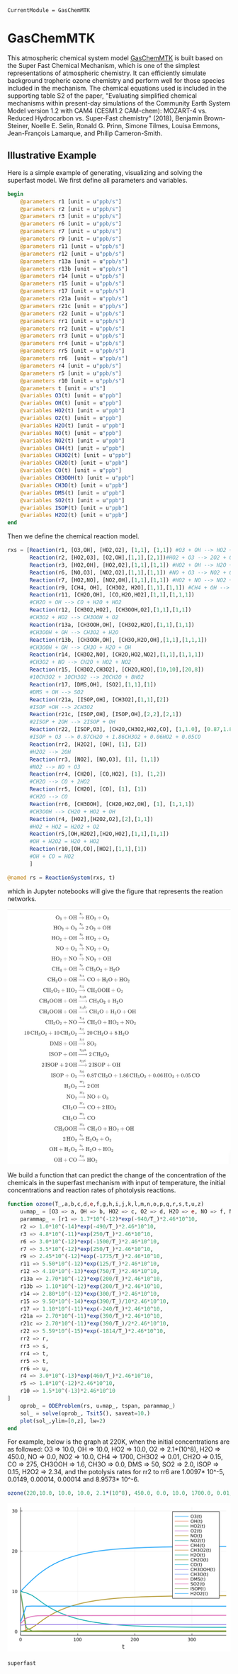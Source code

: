 ```@meta
CurrentModule = GasChemMTK
```

# GasChemMTK

This atmospheric chemical system model [GasChemMTK](https://github.com/EarthSciML/GasChemMTK.jl) is built based on the Super Fast Chemical Mechanism, which is one of the simplest representations of atmospheric chemistry. It can efficiently simulate background tropheric ozone chemistry and perform well for those species included in the mechanism. The chemical equations used is included in the supporting table S2 of the paper,
"Evaluating simplified chemical mechanisms within present-day simulations of the Community Earth System Model version 1.2 with CAM4 (CESM1.2 CAM-chem):
MOZART-4 vs. Reduced Hydrocarbon vs. Super-Fast chemistry" (2018), Benjamin Brown-Steiner, Noelle E. Selin, Ronald G. Prinn, Simone Tilmes, Louisa Emmons, Jean-François Lamarque, and Philip Cameron-Smith.


## Illustrative Example
Here is a simple example of generating, visualizing and solving the superfast
model. We first define all parameters and variables.
```julia
begin
	@parameters r1 [unit = u"ppb/s"]
	@parameters r2 [unit = u"ppb/s"]
	@parameters r3 [unit = u"ppb/s"]
	@parameters r6 [unit = u"ppb/s"]
	@parameters r7 [unit = u"ppb/s"]
	@parameters r9 [unit = u"ppb/s"]
	@parameters r11 [unit = u"ppb/s"]
	@parameters r12 [unit = u"ppb/s"]
	@parameters r13a [unit = u"ppb/s"]
	@parameters r13b [unit = u"ppb/s"]
	@parameters r14 [unit = u"ppb/s"]
	@parameters r15 [unit = u"ppb/s"]
	@parameters r17 [unit = u"ppb/s"]
	@parameters r21a [unit = u"ppb/s"]
	@parameters r21c [unit = u"ppb/s"]
	@parameters r22 [unit = u"ppb/s"]
	@parameters rr1 [unit = u"ppb/s"]
	@parameters rr2 [unit = u"ppb/s"]
	@parameters rr3 [unit = u"ppb/s"]
	@parameters rr4 [unit = u"ppb/s"]
	@parameters rr5 [unit = u"ppb/s"]
	@parameters rr6  [unit = u"ppb/s"]
	@parameters r4 [unit = u"ppb/s"]
	@parameters r5 [unit = u"ppb/s"]
	@parameters r10 [unit = u"ppb/s"]
	@parameters t [unit = u"s"]
	@variables O3(t) [unit = u"ppb"]
	@variables OH(t) [unit = u"ppb"]
	@variables HO2(t) [unit = u"ppb"]
	@variables O2(t) [unit = u"ppb"]
	@variables H2O(t) [unit = u"ppb"]
	@variables NO(t) [unit = u"ppb"]
	@variables NO2(t) [unit = u"ppb"]
	@variables CH4(t) [unit = u"ppb"]
	@variables CH3O2(t) [unit = u"ppb"]
	@variables CH2O(t) [unit = u"ppb"]
	@variables CO(t) [unit = u"ppb"]
	@variables CH3OOH(t) [unit = u"ppb"]
	@variables CH3O(t) [unit = u"ppb"]
	@variables DMS(t) [unit = u"ppb"]
	@variables SO2(t) [unit = u"ppb"]
	@variables ISOP(t) [unit = u"ppb"]
	@variables H2O2(t) [unit = u"ppb"]
end
```
Then we define the chemical reaction model.
```julia
rxs = [Reaction(r1, [O3,OH], [HO2,O2], [1,1], [1,1]) #O3 + OH --> HO2 + O2
       Reaction(r2, [HO2,O3], [O2,OH],[1,1],[2,1])#HO2 + O3 --> 2O2 + OH
	   Reaction(r3, [HO2,OH], [HO2,O2],[1,1],[1,1]) #HO2 + OH --> H2O + O2
	   Reaction(r6, [NO,O3], [NO2,O2],[1,1],[1,1]) #NO + O3 --> NO2 + O2
	   Reaction(r7, [HO2,NO], [NO2,OH],[1,1],[1,1]) #HO2 + NO --> NO2 + OH
	   Reaction(r9, [CH4, OH], [CH3O2, H2O],[1,1],[1,1]) #CH4 + OH --> CH3O2 + H2O
	   Reaction(r11, [CH2O,OH], [CO,H2O,HO2],[1,1],[1,1,1]) 
	   #CH2O + OH --> CO + H2O + HO2
	   Reaction(r12, [CH3O2,HO2], [CH3OOH,O2],[1,1],[1,1]) 
	   #CH3O2 + HO2 --> CH3OOH + O2
	   Reaction(r13a, [CH3OOH,OH], [CH3O2,H2O],[1,1],[1,1]) 
	   #CH3OOH + OH --> CH3O2 + H2O
	   Reaction(r13b, [CH3OOH,OH], [CH3O,H2O,OH],[1,1],[1,1,1]) 
	   #CH3OOH + OH --> CH3O + H2O + OH
	   Reaction(r14, [CH3O2,NO], [CH2O,HO2,NO2],[1,1],[1,1,1])
	   #CH3O2 + NO --> CH2O + HO2 + NO2
	   Reaction(r15, [CH3O2,CH3O2], [CH2O,H2O],[10,10],[20,8])
	   #10CH3O2 + 10CH3O2 --> 20CH2O + 8HO2
	   Reaction(r17, [DMS,OH], [SO2],[1,1],[1]) 
	   #DMS + OH --> SO2
	   Reaction(r21a, [ISOP,OH], [CH3O2],[1,1],[2])
	   #ISOP +OH --> 2CH3O2
	   Reaction(r21c, [ISOP,OH], [ISOP,OH],[2,2],[2,1])
	   #2ISOP + 2OH --> 2ISOP + OH
	   Reaction(r22, [ISOP,O3], [CH2O,CH3O2,HO2,CO], [1,1.0], [0.87,1.86,0.06,0.05])
	   #ISOP + O3 --> 0.87CH2O + 1.86CH3O2 + 0.06HO2 + 0.05CO
	   Reaction(rr2, [H2O2], [OH], [1], [2])
	   #H2O2 --> 2OH
	   Reaction(rr3, [NO2], [NO,O3], [1], [1,1])
	   #NO2 --> NO + O3
	   Reaction(rr4, [CH2O], [CO,HO2], [1], [1,2])
	   #CH2O --> CO + 2HO2
	   Reaction(rr5, [CH2O], [CO], [1], [1])
	   #CH2O --> CO
	   Reaction(rr6, [CH3OOH], [CH2O,HO2,OH], [1], [1,1,1])
	   #CH3OOH --> CH2O + HO2 + OH
	   Reaction(r4, [HO2],[H2O2,O2],[2],[1,1])
	   #HO2 + HO2 = H2O2 + O2
	   Reaction(r5,[OH,H2O2],[H2O,HO2],[1,1],[1,1])
	   #OH + H2O2 = H2O + HO2
	   Reaction(r10,[OH,CO],[HO2],[1,1],[1])
	   #OH + CO = HO2
	   ] 
```

```julia
@named rs = ReactionSystem(rxs, t)
```
which in Jupyter notebooks will give the figure that represents the reation networks.

![Chemical Network Graph](chemicalreactions.png)

We build a function that can predict the change of the concentration of the chemicals in the superfast mechanism with input of temperature, the initial concentrations and reaction rates of photolysis reactions. 
```julia
function ozone(T_,a,b,c,d,e,f,g,h,i,j,k,l,m,n,o,p,q,r,s,t,u,z)
	u₀map_ = [O3 => a, OH => b, HO2 => c, O2 => d, H2O => e, NO => f, NO2 => g, CH4 => h, CH3O2 => i, CH2O => j, CO => k, CH3OOH => l, CH3O => m, DMS => n, SO2 => o, ISOP => p, H2O2 => q]
	parammap_ = [r1 => 1.7*10^(-12)*exp(-940/T_)*2.46*10^10, 
	r2 => 1.0*10^(-14)*exp(-490/T_)*2.46*10^10,
	r3 => 4.8*10^(-11)*exp(250/T_)*2.46*10^10,
	r6 => 3.0*10^(-12)*exp(-1500/T_)*2.46*10^10,
	r7 => 3.5*10^(-12)*exp(250/T_)*2.46*10^10,
	r9 => 2.45*10^(-12)*exp(-1775/T_)*2.46*10^10,
	r11 => 5.50*10^(-12)*exp(125/T_)*2.46*10^10,
	r12 => 4.10*10^(-13)*exp(750/T_)*2.46*10^10,
	r13a => 2.70*10^(-12)*exp(200/T_)*2.46*10^10,
	r13b => 1.10*10^(-12)*exp(200/T_)*2.46*10^10,
	r14 => 2.80*10^(-12)*exp(300/T_)*2.46*10^10,
	r15 => 9.50*10^(-14)*exp(390/T_)/10*2.46*10^10,
	r17 => 1.10*10^(-11)*exp(-240/T_)*2.46*10^10,
	r21a => 2.70*10^(-11)*exp(390/T_)*2.46*10^10,
	r21c => 2.70*10^(-11)*exp(390/T_)/2*2.46*10^10,
	r22 => 5.59*10^(-15)*exp(-1814/T_)*2.46*10^10,
	rr2 => r,
	rr3 => s,
	rr4 => t,
	rr5 => t,
	rr6 => u,
	r4 => 3.0*10^(-13)*exp(460/T_)*2.46*10^10,
	r5 => 1.8*10^(-12)*2.46*10^10,
	r10 => 1.5*10^(-13)*2.46*10^10
]
	oprob_ = ODEProblem(rs, u₀map_, tspan, parammap_)
	sol_ = solve(oprob_, Tsit5(), saveat=10.)
	plot(sol_,ylim=[0,z], lw=2)
end
```
For example, below is the graph at 220K, when the initial concentrations are as followed: O3 => 10.0, OH => 10.0, HO2 => 10.0, O2 => 2.1*(10^8), H2O => 450.0, NO => 0.0, NO2 => 10.0, CH4 => 1700, CH3O2 => 0.01, CH2O => 0.15, CO => 275, CH3OOH => 1.6, CH3O => 0.0, DMS => 50, SO2 => 2.0, ISOP => 0.15, H2O2 => 2.34, and the potolysis rates for rr2 to rr6 are 1.0097* 10^-5, 0.0149, 0.00014, 0.00014 and 8.9573* 10^-6.
```julia
ozone(220,10.0, 10.0, 10.0, 2.1*(10^8), 450.0, 0.0, 10.0, 1700.0, 0.01, 0.15, 275.0, 1.6, 0.0, 50, 2.0, 0.15, 2.34, 1.0097*10^-5, 0.0149, 0.00014, 8.9573*10^-6,30)
```
![Example1 Graph](example.svg)


```@docs
superfast
```
